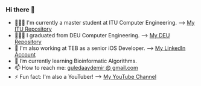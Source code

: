 ### Hi there 👋

- 👩🏼‍💻 I'm currently a master student at ITU Computer Engineering. --> [My ITU Repository](https://github.com/guledaaydemir/ITUCENG_AllSlides)
- 👩🏼‍🎓 I graduated from DEU Computer Engineering. --> [My DEU Repository](https://github.com/guledaaydemir/DEUCENG_AllSlides)
- 📲 I'm also working at TEB as a senior iOS Developer. --> [My LinkedIn Account](https://www.linkedin.com/in/gul-eda-aydemir/)
- 🌱 I’m currently learning Bioinformatic Algorithms. 
- 📫 How to reach me: [guledaaydemir @ gmail.com](mailto:guledaaydemir@gmail.com)
- ⚡ Fun fact: I'm also a YouTuber! --> [My YouTube Channel](https://www.youtube.com/channel/UCdarUOf6A37Ynx5Wamdi3cQ)

<!--
**guledaaydemir/guledaaydemir** is a ✨ _special_ ✨ repository because its `README.md` (this file) appears on your GitHub profile.

Here are some ideas to get you started:

- 🔭 I’m currently working on ...
- 🌱 I’m currently learning ...
- 👯 I’m looking to collaborate on ...
- 🤔 I’m looking for help with ...
- 💬 Ask me about ...
- 📫 How to reach me: ...
- 😄 Pronouns: ...
- ⚡ Fun fact: ...
-->
